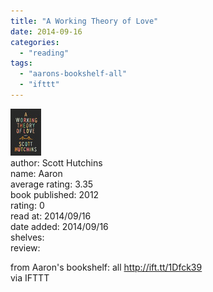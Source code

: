 ```yaml
---
title: "A Working Theory of Love"
date: 2014-09-16
categories: 
  - "reading"
tags: 
  - "aarons-bookshelf-all"
  - "ifttt"
---
```


![A Working Theory of Love](images/1BJipDe)  
author: Scott Hutchins  
name: Aaron  
average rating: 3.35  
book published: 2012  
rating: 0  
read at: 2014/09/16  
date added: 2014/09/16  
shelves:  
review:  
  
  
  
from Aaron's bookshelf: all http://ift.tt/1Dfck39  
via IFTTT
